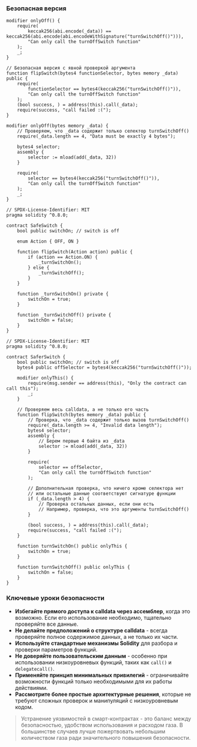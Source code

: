 ### Безопасная версия

```solidity
modifier onlyOff() {
    require(
        keccak256(abi.encode(_data)) == keccak256(abi.encode(abi.encodeWithSignature("turnSwitchOff()"))),
        "Can only call the turnOffSwitch function"
    );
    _;
}
```

```solidity
// Безопасная версия с явной проверкой аргумента
function flipSwitch(bytes4 functionSelector, bytes memory _data) public {
    require(
        functionSelector == bytes4(keccak256("turnSwitchOff()")),
        "Can only call the turnOffSwitch function"
    );
    (bool success, ) = address(this).call(_data);
    require(success, "call failed :(");
}
```

```solidity
modifier onlyOff(bytes memory _data) {
    // Проверяем, что _data содержит только селектор turnSwitchOff()
    require(_data.length == 4, "Data must be exactly 4 bytes");

    bytes4 selector;
    assembly {
        selector := mload(add(_data, 32))
    }

    require(
        selector == bytes4(keccak256("turnSwitchOff()")),
        "Can only call the turnOffSwitch function"
    );
    _;
}
```

```solidity
// SPDX-License-Identifier: MIT
pragma solidity ^0.8.0;

contract SafeSwitch {
    bool public switchOn; // switch is off

    enum Action { OFF, ON }

    function flipSwitch(Action action) public {
        if (action == Action.ON) {
            _turnSwitchOn();
        } else {
            _turnSwitchOff();
        }
    }

    function _turnSwitchOn() private {
        switchOn = true;
    }

    function _turnSwitchOff() private {
        switchOn = false;
    }
}
```

```solidity
// SPDX-License-Identifier: MIT
pragma solidity ^0.8.0;

contract SaferSwitch {
    bool public switchOn; // switch is off
    bytes4 public offSelector = bytes4(keccak256("turnSwitchOff()"));

    modifier onlyThis() {
        require(msg.sender == address(this), "Only the contract can call this");
        _;
    }

    // Проверяем весь calldata, а не только его часть
    function flipSwitch(bytes memory _data) public {
        // Проверка, что _data содержит только вызов turnSwitchOff()
        require(_data.length >= 4, "Invalid data length");
        bytes4 selector;
        assembly {
            // Берем первые 4 байта из _data
            selector := mload(add(_data, 32))
        }

        require(
            selector == offSelector,
            "Can only call the turnOffSwitch function"
        );

        // Дополнительная проверка, что ничего кроме селектора нет
        // или остальные данные соответствуют сигнатуре функции
        if (_data.length > 4) {
            // Проверка остальных данных, если они есть
            // Например, проверка, что это аргументы turnSwitchOff()
        }

        (bool success, ) = address(this).call(_data);
        require(success, "call failed :(");
    }

    function turnSwitchOn() public onlyThis {
        switchOn = true;
    }

    function turnSwitchOff() public onlyThis {
        switchOn = false;
    }
}
```

### Ключевые уроки безопасности

- **Избегайте прямого доступа к calldata через ассемблер**, когда это возможно. Если его использование необходимо, тщательно проверяйте все данные.
- **Не делайте предположений о структуре calldata** - всегда проверяйте полное содержимое данных, а не только их части.
- **Используйте стандартные механизмы Solidity** для разбора и проверки параметров функций.
- **Не доверяйте пользовательским данным** - особенно при использовании низкоуровневых функций, таких как `call()` и `delegatecall()`.
- **Применяйте принцип минимальных привилегий** - ограничивайте возможности функций только необходимыми для их работы действиями.
- **Рассмотрите более простые архитектурные решения**, которые не требуют сложных проверок и манипуляций с низкоуровневым кодом.

> Устранение уязвимостей в смарт-контрактах - это баланс между безопасностью, удобством использования и расходом газа. В большинстве случаев лучше пожертвовать небольшим количеством газа ради значительного повышения безопасности.
